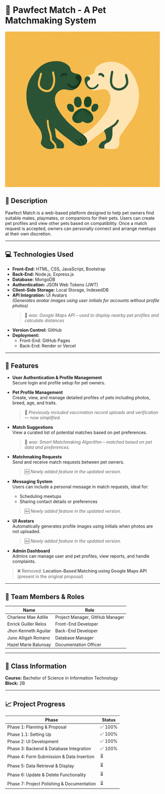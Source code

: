# 🐾 Pawfect Match - A Pet Matchmaking System

![Pawfect Match Logo](pawfect-logo.png)

## 📌 Description

Pawfect Match is a web-based platform designed to help pet owners find suitable mates, playmates, or companions for their pets. Users can create pet profiles and view other pets based on compatibility. Once a match request is accepted, owners can personally connect and arrange meetups at their own discretion.

---

## 💻 Technologies Used

- **Front-End:** HTML, CSS, JavaScript, Bootstrap  
- **Back-End:** Node.js, Express.js  
- **Database:** MongoDB  
- **Authentication:** JSON Web Tokens (JWT)  
- **Client-Side Storage:** Local Storage, IndexedDB  
- **API Integration:** UI Avatars  
  *(Generates avatar images using user initials for accounts without profile photos)*  
  > 📝 *was: Google Maps API – used to display nearby pet profiles and calculate distances*
- **Version Control:** GitHub  
- **Deployment:**  
  - Front-End: GitHub Pages  
  - Back-End: Render or Vercel

---

## 🚀 Features

- **User Authentication & Profile Management**  
  Secure login and profile setup for pet owners.

- **Pet Profile Management**  
  Create, view, and manage detailed profiles of pets including photos, breed, age, and traits.  
  > 📝 *Previously included vaccination record uploads and verification — now simplified.*

- **Match Suggestions**  
  View a curated list of potential matches based on pet preferences.  
  > 📝 *was: Smart Matchmaking Algorithm – matched based on pet data and preferences.*

- **Matchmaking Requests**  
  Send and receive match requests between pet owners.  
  > 🆕 *Newly added feature in the updated version.*

- **Messaging System**  
  Users can include a personal message in match requests, ideal for:
  - Scheduling meetups
  - Sharing contact details or preferences  
  > 🆕 *Newly added feature in the updated version.*

- **UI Avatars**  
  Automatically generates profile images using initials when photos are not uploaded.  
  > 🆕 *Newly added feature in the updated version.*

- **Admin Dashboard**  
  Admins can manage user and pet profiles, view reports, and handle complaints.

> ❌ Removed: **Location-Based Matching using Google Maps API** (present in the original proposal)

---

## 👥 Team Members & Roles

| Name                     | Role                            |
|--------------------------|---------------------------------|
| Charlene Mae Adille     | Project Manager, GitHub Manager |
| Enrick Guiller Relos    | Front-End Developer              |
| Jhon Kenneth Aguilar    | Back-End Developer               |
| Juno Alligah Romano     | Database Manager                 |
| Hazel Marie Balunsay    | Documentation Officer            |

---

## 🏫 Class Information

**Course:** Bachelor of Science in Information Technology  
**Block:** 2B  

---

## 📈 Project Progress

| Phase                                     | Status  |
|------------------------------------------|---------|
| Phase 1: Planning & Proposal              | ✅ 100% |
| Phase 1.1: Setting Up                     | ✅ 100% |
| Phase 2: UI Development                   | ✅ 100% |
| Phase 3: Backend & Database Integration   | ✅ 100% |
| Phase 4: Form Submission & Data Insertion | ⏳      |
| Phase 5: Data Retrieval & Display         | ⏳      |
| Phase 6: Update & Delete Functionality    | ⏳      |
| Phase 7: Project Polishing & Documentation| ⏳      |